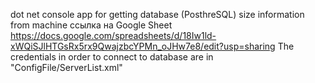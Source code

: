 dot net console app for getting database (PosthreSQL) size information from machine
ссылка на Google Sheet https://docs.google.com/spreadsheets/d/18Iw1ld-xWQiSJlHTGsRx5rx9QwajzbcYPMn_oJHw7e8/edit?usp=sharing
The credentials in order to connect to database are in "ConfigFile/ServerList.xml"
